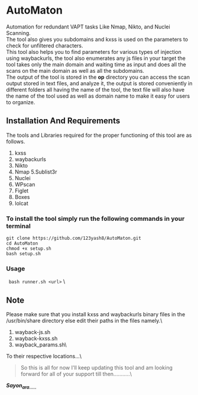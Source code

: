 
# AutoMaton
Automation for redundant VAPT tasks Like Nmap, Nikto, and Nuclei Scanning.\
The tool also gives you subdomains and kxss is used on the parameters to check for unfiltered characters.\
This tool also helps you to find parameters for various types of injection using waybackurls, the tool also enumerates any js files in your target the tool takes only the main domain and waiting time as input and does all the scans on the main domain as well as all the subdomains.\
The output of the tool is stored in the **op** directory you can access the scan output stored in text files, and analyze it, the output is stored conveniently in different folders all having the name of the tool, the text file will also have the name of the tool used as well as domain name to make it easy for users to organize.

## Installation And Requirements
The tools and Libraries required for the proper functioning of this tool are as follows.
1. kxss
2. waybackurls
3. Nikto
4. Nmap
5.Sublist3r
6. Nuclei
7. WPscan
8. Figlet
9. Boxes
10. lolcat

### To install the tool simply run the following commands in your terminal
```
git clone https://github.com/123yash8/AutoMaton.git
cd AutoMaton
chmod +x setup.sh
bash setup.sh
```

### Usage
` bash runner.sh <url>`
\
## Note
Please make sure that you install kxss and waybackurls binary files in the /usr/bin/share directory else edit their paths in the files namely.\
1. wayback-js.sh
2. wayback-kxss.sh
3. wayback_params.sh\

To their respective locations...\

> So this is all for now I'll keep updating this tool and am looking forward for all of your support till then...........\

***Sayon<sub>ara.....</sub>***





